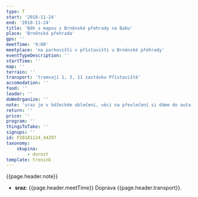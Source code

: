 ```yaml
---
type: T
start: '2018-11-24'
end: '2018-11-24'
title: 'Běh s mapou z Brněnské přehrady na Babu'
place: 'Brněnská přehrada'
gps: ''
meetTime: '9:00'
meetplace: 'na parkovišti v přístavišti u Brněnské přehrady'
eventTypeDescription: ''
startTime: ''
map: ''
terrain: ''
transport: 'tramvají 1, 3, 11 zastávku Přístaviště'
accomodation: ''
food: ''
leader: ''
doWeOrganize: ''
note: 'sraz je v běžeckém oblečení, věci na převlečení si dáme do auta, které pak bude čekat v Řečkovicích'
return: ''
price: ''
program: ''
thingsToTake: ''
signups: ''
id: P20181124_44297
taxonomy:
    skupina:
        - dorost
template: trenink
---
```

{{page.header.note}}
* **sraz**: {{page.header.meetTime}} Doprava {{page.header.transport}}.
